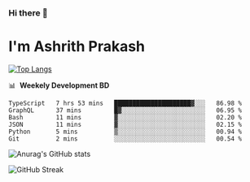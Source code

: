 ### Hi there 👋
# I'm Ashrith Prakash

[![Top Langs](https://github-readme-stats.vercel.app/api/top-langs/?username=xxcheckmatexx&count_private=true&include_all_commits=true&show_icons=true&line_height=20&title_color=FFFFFF&icon_color=FFFFFF&text_color=FFFFFF&bg_color=0D1117&langs_count=8)](https://github.com/anuraghazra/github-readme-stats)

📊 &nbsp;**Weekely Development BD**

<!--START_SECTION:waka-->

```text
TypeScript   7 hrs 53 mins   █████████████████████▓░░░   86.98 %
GraphQL      37 mins         █▓░░░░░░░░░░░░░░░░░░░░░░░   06.95 %
Bash         11 mins         ▓░░░░░░░░░░░░░░░░░░░░░░░░   02.20 %
JSON         11 mins         ▓░░░░░░░░░░░░░░░░░░░░░░░░   02.15 %
Python       5 mins          ▒░░░░░░░░░░░░░░░░░░░░░░░░   00.94 %
Git          2 mins          ░░░░░░░░░░░░░░░░░░░░░░░░░   00.54 %
```

<!--END_SECTION:waka-->

![Anurag's GitHub stats](https://github-readme-stats.vercel.app/api?username=xxcheckmatexx&count_private=true&show_icons=true&theme=merko)  

![GitHub Streak](http://github-readme-streak-stats.herokuapp.com?user=xxcheckmatexx&theme=merko&hide_border=true&date_format=M%20j%5B%2C%20Y%5D&fire=DD0E0B)
<br/>
